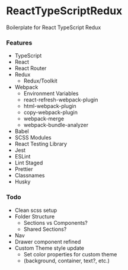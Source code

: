 # ReactTypeScriptRedux

Boilerplate for React TypeScript Redux

### Features

- TypeScript
- React
- React Router
- Redux
  - Redux/Toolkit
- Webpack
  - Environment Variables
  - react-refresh-webpack-plugin
  - html-webpack-plugin
  - copy-webpack-plugin
  - webpack-merge
  - webpack-bundle-analyzer
- Babel
- SCSS Modules
- React Testing Library
- Jest
- ESLint
- Lint Staged
- Prettier
- Classnames
- Husky

### Todo


- Clean scss setup
- Folder Structure
  - Sections vs Components?
  - Shared Sections?
- Nav
- Drawer component refined
- Custom Theme style update
  - Set color properties for custom theme
  - (background, container, text?, etc.)
